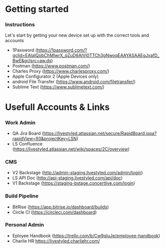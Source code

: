 # Getting started

### Instructions
Let's start by getting your new device set up with the correct tools and accounts

- 1Password (https://1password.com/?gclid=EAIaIQobChMIwrX_qZuD6AIVj0TTCh3gNwoqEAAYASAAEgJxafD_BwE&gclsrc=aw.ds)
- Postman (https://www.postman.com/)
- Charles Proxy (https://www.charlesproxy.com/)
- Apple Configurator 2 (Apple Devices only)
- android File Transfer (https://www.android.com/filetransfer/)
- Sublime Text (https://www.sublimetext.com/)

# Usefull Accounts & Links 

### Work Admin 
- QA Jira Board (https://livestyled.atlassian.net/secure/RapidBoard.jspa?rapidView=93&projectKey=LSN)
- LS Confluence (https://livestyled.atlassian.net/wiki/spaces/2C/overview)

### CMS 
- V2 Backstage (http://admin-staging.livestyled.com/admin/login)
- LS API Doc (http://api-staging.livestyled.com/api/doc)
- V1 Backstage (https://staging-bstage.concertlive.com/login)

### Build Pipeline
- BitRise (https://app.bitrise.io/dashboard/builds)
- Circle CI (https://circleci.com/dashboard)

### Personal Admin 
- Eployee Handbook (https://trello.com/b/Cw9qIuJe/employee-handbook)
- Charlie HR https://livestyled.charliehr.com/
